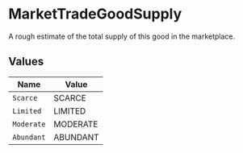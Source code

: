 # MarketTradeGoodSupply

A rough estimate of the total supply of this good in the marketplace.


## Values

| Name       | Value      |
| ---------- | ---------- |
| `Scarce`   | SCARCE     |
| `Limited`  | LIMITED    |
| `Moderate` | MODERATE   |
| `Abundant` | ABUNDANT   |